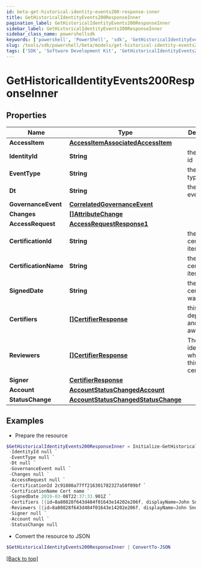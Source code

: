 ```yaml
---
id: beta-get-historical-identity-events200-response-inner
title: GetHistoricalIdentityEvents200ResponseInner
pagination_label: GetHistoricalIdentityEvents200ResponseInner
sidebar_label: GetHistoricalIdentityEvents200ResponseInner
sidebar_class_name: powershellsdk
keywords: ['powershell', 'PowerShell', 'sdk', 'GetHistoricalIdentityEvents200ResponseInner', 'BetaGetHistoricalIdentityEvents200ResponseInner'] 
slug: /tools/sdk/powershell/beta/models/get-historical-identity-events200-response-inner
tags: ['SDK', 'Software Development Kit', 'GetHistoricalIdentityEvents200ResponseInner', 'BetaGetHistoricalIdentityEvents200ResponseInner']
---
```



# GetHistoricalIdentityEvents200ResponseInner

## Properties

Name | Type | Description | Notes
------------ | ------------- | ------------- | -------------
**AccessItem** | [**AccessItemAssociatedAccessItem**](access-item-associated-access-item) |  | [optional] 
**IdentityId** | **String** | the identity id | [optional] 
**EventType** | **String** | the event type | [optional] 
**Dt** | **String** | the date of event | [optional] 
**GovernanceEvent** | [**CorrelatedGovernanceEvent**](correlated-governance-event) |  | [optional] 
**Changes** | [**[]AttributeChange**](attribute-change) |  | [optional] 
**AccessRequest** | [**AccessRequestResponse1**](access-request-response1) |  | [optional] 
**CertificationId** | **String** | the id of the certification item | [optional] 
**CertificationName** | **String** | the certification item name | [optional] 
**SignedDate** | **String** | the date ceritification was signed | [optional] 
**Certifiers** | [**[]CertifierResponse**](certifier-response) | this field is deprecated and may go away | [optional] 
**Reviewers** | [**[]CertifierResponse**](certifier-response) | The list of identities who review this certification | [optional] 
**Signer** | [**CertifierResponse**](certifier-response) |  | [optional] 
**Account** | [**AccountStatusChangedAccount**](account-status-changed-account) |  | [optional] 
**StatusChange** | [**AccountStatusChangedStatusChange**](account-status-changed-status-change) |  | [optional] 

## Examples

- Prepare the resource
```powershell
$GetHistoricalIdentityEvents200ResponseInner = Initialize-GetHistoricalIdentityEvents200ResponseInner  -AccessItem null `
 -IdentityId null `
 -EventType null `
 -Dt null `
 -GovernanceEvent null `
 -Changes null `
 -AccessRequest null `
 -CertificationId 2c91808a77ff216301782327a50f09bf `
 -CertificationName Cert name `
 -SignedDate 2019-03-08T22:37:33.901Z `
 -Certifiers [{id=8a80828f643d484f01643e14202e206f, displayName=John Snow}] `
 -Reviewers [{id=8a80828f643d484f01643e14202e206f, displayName=John Snow}] `
 -Signer null `
 -Account null `
 -StatusChange null
```

- Convert the resource to JSON
```powershell
$GetHistoricalIdentityEvents200ResponseInner | ConvertTo-JSON
```


[[Back to top]](#) 

